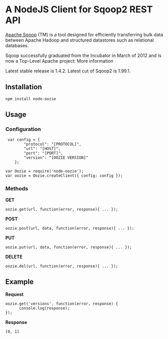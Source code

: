
# A NodeJS Client for Sqoop2 REST API

<a href="http://sqoop.apache.org/" target="_blank">Apache Sqoop</a> (TM) is a tool designed for efficiently transferring bulk data between Apache Hadoop and structured datastores such as relational databases.

Sqoop successfully graduated from the Incubator in March of 2012 and is now a Top-Level Apache project: More information

Latest stable release is 1.4.2. Latest cut of Sqoop2 is 1.99.1. 


## Installation
```
npm install node-oozie
```
## Usage

### Configuration
```
 var config = {
        "protocol": "[PROTOCOL]",
		"url": "[HOST]",
        "port": "[PORT]",
        "version": "[OOZIE VERSION]"
    };
```
```
var Oozie = require('node-oozie');  
var oozie = Oozie.createClient({ config: config });
```

### Methods
<b>GET</b>
```
oozie.get(url, function(error, response){ ... });
```
<b>POST</b>
```
oozie.post(url, data, function(error, response){ ... });
```
<b>PUT</b>
```
oozie.put(url, data, function(error, response){ ... });
```
<b>DELETE</b>
```
oozie.del(url, function(error, response){ ... });
```

## Example

<b>Request</b>
```
oozie.get('versions', function(error, response) {
      console.log(response);
});
```

<b>Response</b>
```
[0, 1]
```
